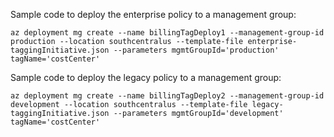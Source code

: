 Sample code to deploy the enterprise policy to a management group:

````
az deployment mg create --name billingTagDeploy1 --management-group-id production --location southcentralus --template-file enterprise-taggingInitiative.json --parameters mgmtGroupId='production' tagName='costCenter' 
````

Sample code to deploy the legacy policy to a management group:

````
az deployment mg create --name billingTagDeploy2 --management-group-id development --location southcentralus --template-file legacy-taggingInitiative.json --parameters mgmtGroupId='development' tagName='costCenter'
````